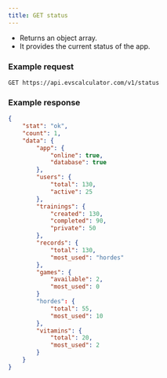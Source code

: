 ```yaml
---
title: GET status
---
```


- Returns an object array.  
- It provides the current status of the app.


### Example request

```
GET https://api.evscalculator.com/v1/status
```

### Example response

```json
{
	"stat": "ok",
	"count": 1,
	"data": {
		"app": {
			"online": true,
			"database": true
		},
		"users": {
			"total": 130,
			"active": 25
		},
		"trainings": {
			"created": 130,
			"completed": 90,
			"private": 50
		},
		"records": {
			"total": 130,
			"most_used": "hordes"
		},
		"games": {
			"available": 2,
			"most_used": 0
		}	
		"hordes": {
			"total": 55,
			"most_used": 10
		},
		"vitamins": {
			"total": 20,
			"most_used": 2
		}
	}
}
```